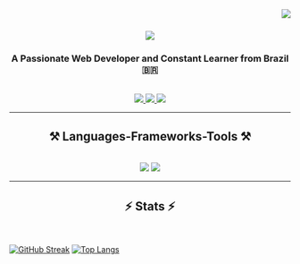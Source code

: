 <img align="right" src="https://visitor-badge.laobi.icu/badge?page_id=marcelosbrito.marcelosbrito" />

<h1 align="center">
    <img src="https://readme-typing-svg.herokuapp.com/?font=Righteous&size=35&center=true&vCenter=true&width=500&height=70&duration=4000&lines=Hi+There!+👋;+I'm+Marcelo+Brito!;" />
</h1>

<h3 align="center">A Passionate Web Developer and Constant Learner from Brazil 🇧🇷</h3>

<br/>

<div align="center"> 
  <a href="mailto:marcellus.brito@gmail.com">
    <img src="https://img.shields.io/badge/Gmail-333333?style=for-the-badge&logo=gmail&logoColor=red" />
  </a>
  <a href="https://www.linkedin.com/in/marcelosbrito" target="_blank">
    <img src="https://img.shields.io/badge/LinkedIn-0077B5?style=for-the-badge&logo=linkedin&logoColor=white" target="_blank" />
  </a>
  <a href="https://marcelobrito.firebaseapp.com" target="_blank">
     <img src="https://img.shields.io/badge/Portfolio-121D26?style=for-the-badge&logo=todoist&logoColor=white" target="_blank" /> <!-- sqlite, safari, google-chrome are other good icon options -->
  </a>
</div>

 <hr/>
 
<h2 align="center">⚒️ Languages-Frameworks-Tools ⚒️</h2>
<br/>
<div align="center">
    <img src="https://skillicons.dev/icons?i=react,bootstrap,mui,html,css,vscode,github,figma,tailwind,git" />
    <img src="https://skillicons.dev/icons?i=nodejs,javascript,typescript,express,firebase,mongodb,nextjs,sql" /><br>
</div>

<hr/>

<h2 align="center">⚡ Stats ⚡</h2>
<br>

[![GitHub Streak](https://streak-stats.demolab.com/?user=marcelosbrito&count_private=true&theme=react&border_radius=10)](https://git.io/streak-stats)
[![Top Langs](https://github-readme-stats.vercel.app/api/top-langs/?username=marcelosbrito&hide=HTML&langs_count=8&layout=compact&theme=react&border_radius=10&size_weight=0.5&count_weight=0.5&exclude_repo=github-readme-stats)](https://github.com/anuraghazra/github-readme-stats)
